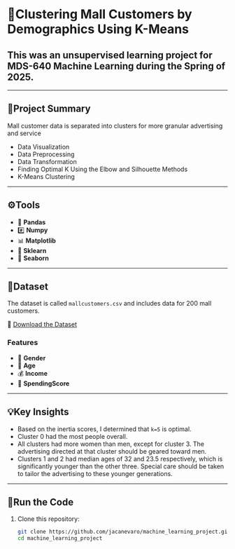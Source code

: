 # 🍇Clustering Mall Customers by Demographics Using K-Means

## This was an unsupervised learning project for MDS-640 Machine Learning during the Spring of 2025. 
---

## 🔭Project Summary

Mall customer data is separated into clusters for more granular advertising and service
- Data Visualization
- Data Preprocessing
- Data Transformation
- Finding Optimal K Using the Elbow and Silhouette Methods
- K-Means Clustering

---

## ⚙️Tools
- 🐼 **Pandas**
- #️⃣ **Numpy**
- 📊 **Matplotlib**
- 🤖 **Sklearn**
- 🌊 **Seaborn**

---

## 📂Dataset 

The dataset is called `mallcustomers.csv` and includes data for 200 mall customers.

💾 [Download the Dataset](mallcustomers.csv)

### Features
- 🚻 **Gender**
- 🌱 **Age**
- 💰 **Income**
- 💯 **SpendingScore**

---

## 💡Key Insights
- Based on the inertia scores, I determined that `k=5` is optimal.
- Cluster 0 had the most people overall.
- All clusters had more women than men, except for cluster 3. The advertising directed at that cluster should be geared toward men.
- Clusters 1 and 2 had median ages of 32 and 23.5 respectively, which is significantly younger than the other three. Special care should be taken to tailor the advertising to these younger generations. 

--- 

## 🏃Run the Code

1. Clone this repository:
   ```bash
   git clone https://github.com/jacanevaro/machine_learning_project.git
   cd machine_learning_project

